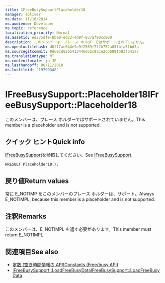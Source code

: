 ```yaml
---
title: IFreeBusySupportPlaceholder18
manager: soliver
ms.date: 11/16/2014
ms.audience: Developer
ms.topic: reference
localization_priority: Normal
ms.assetid: ed275dfe-8ba0-ed23-4d9f-837af90cc800
description: このメンバーは、プレース ホルダーではサポートされていません。
ms.openlocfilehash: d0f17ae044e9a9f2569f7f7b752a05fbfa51bd3a
ms.sourcegitcommit: 9d60cd82b5413446e5bc8ace2cd689f683fb41a7
ms.translationtype: MT
ms.contentlocale: ja-JP
ms.lasthandoff: 06/11/2018
ms.locfileid: "19799348"
---
```

# <a name="ifreebusysupportplaceholder18"></a><span data-ttu-id="01ae4-103">IFreeBusySupport::Placeholder18</span><span class="sxs-lookup"><span data-stu-id="01ae4-103">IFreeBusySupport::Placeholder18</span></span>

<span data-ttu-id="01ae4-104">このメンバーは、プレース ホルダーではサポートされていません。</span><span class="sxs-lookup"><span data-stu-id="01ae4-104">This member is a placeholder and is not supported.</span></span>
  
## <a name="quick-info"></a><span data-ttu-id="01ae4-105">クイック ヒント</span><span class="sxs-lookup"><span data-stu-id="01ae4-105">Quick info</span></span>

<span data-ttu-id="01ae4-106">[IFreeBusySupport](ifreebusysupport.md)を参照してください。</span><span class="sxs-lookup"><span data-stu-id="01ae4-106">See [IFreeBusySupport](ifreebusysupport.md).</span></span>
  
```cpp
HRESULT Placeholder18();
```

## <a name="return-values"></a><span data-ttu-id="01ae4-107">戻り値</span><span class="sxs-lookup"><span data-stu-id="01ae4-107">Return values</span></span>

<span data-ttu-id="01ae4-108">常に E_NOTIMP をこのメンバーのプレース ホルダーは、サポート。</span><span class="sxs-lookup"><span data-stu-id="01ae4-108">Always E_NOTIMPL, because this member is a placeholder and is not supported.</span></span>
  
## <a name="remarks"></a><span data-ttu-id="01ae4-109">注釈</span><span class="sxs-lookup"><span data-stu-id="01ae4-109">Remarks</span></span>

<span data-ttu-id="01ae4-110">このメンバーは、E_NOTIMPL を返す必要があります。</span><span class="sxs-lookup"><span data-stu-id="01ae4-110">This member must return E_NOTIMPL.</span></span>
  
## <a name="see-also"></a><span data-ttu-id="01ae4-111">関連項目</span><span class="sxs-lookup"><span data-stu-id="01ae4-111">See also</span></span>

- [<span data-ttu-id="01ae4-112">定数 (空き時間情報の API)</span><span class="sxs-lookup"><span data-stu-id="01ae4-112">Constants (Free/busy API)</span></span>](constants-free-busy-api.md)
- [<span data-ttu-id="01ae4-113">IFreeBusySupport::LoadFreeBusyData</span><span class="sxs-lookup"><span data-stu-id="01ae4-113">IFreeBusySupport::LoadFreeBusyData</span></span>](ifreebusysupport-loadfreebusydata.md)

